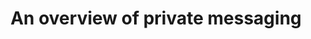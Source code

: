 ---
layout: post
title: An overview of private messaging
excerpt: ""
categories: browse
tags: [Private messaging]
primary_tag: Sharing your content
secondary_tag: Private messaging
comments: false
share: true
identifier: private-messaging
status: draft
---